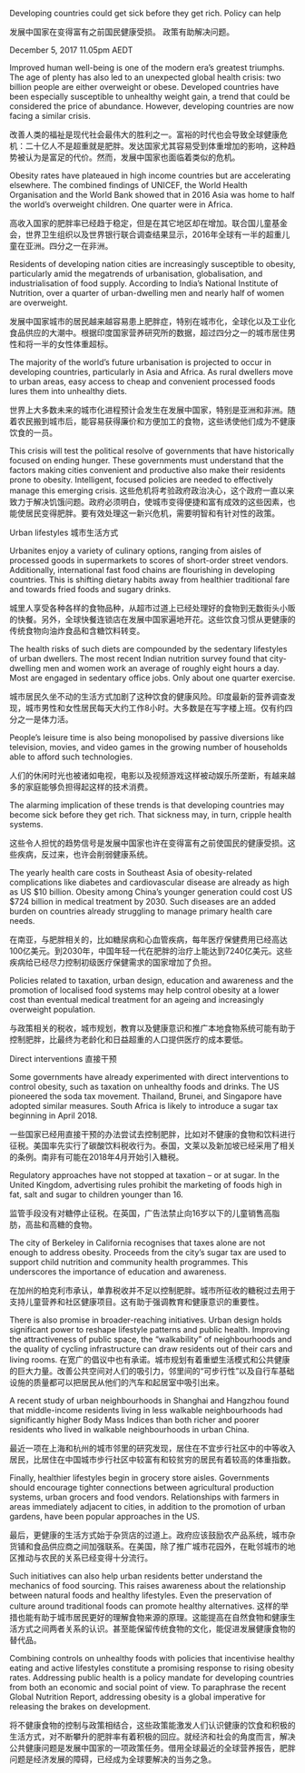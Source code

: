 Developing countries could get sick before they get rich. 
Policy can help

发展中国家在变得富有之前国民健康受损。
政策有助解决问题。

December 5, 2017 11.05pm AEDT

Improved human well-being is one of the modern era’s greatest triumphs. The age of plenty has also led to an unexpected global health crisis: two billion people are either overweight or obese. Developed countries have been especially susceptible to unhealthy weight gain, a trend that could be considered the price of abundance. However, developing countries are now facing a similar crisis.

改善人类的福祉是现代社会最伟大的胜利之一。富裕的时代也会导致全球健康危机：二十亿人不是超重就是肥胖。发达国家尤其容易受到体重增加的影响，这种趋势被认为是富足的代价。然而，发展中国家也面临着类似的危机。

Obesity rates have plateaued in high income countries but are accelerating elsewhere. The combined findings of UNICEF, the World Health Organisation and the World Bank showed that in 2016 Asia was home to half the world’s overweight children. One quarter were in Africa.

高收入国家的肥胖率已经趋于稳定，但是在其它地区却在增加。联合国儿童基金会，世界卫生组织以及世界银行联合调查结果显示，2016年全球有一半的超重儿童在亚洲。四分之一在非洲。

Residents of developing nation cities are increasingly susceptible to obesity, particularly amid the megatrends of urbanisation, globalisation, and industrialisation of food supply. According to India’s National Institute of Nutrition, over a quarter of urban-dwelling men and nearly half of women are overweight.

发展中国家城市的居民越来越容易患上肥胖症，特别在城市化，全球化以及工业化食品供应的大潮中。根据印度国家营养研究所的数据，超过四分之一的城市居住男性和将一半的女性体重超标。

The majority of the world’s future urbanisation is projected to occur in developing countries, particularly in Asia and Africa. As rural dwellers move to urban areas, easy access to cheap and convenient processed foods lures them into unhealthy diets.

世界上大多数未来的城市化进程预计会发生在发展中国家，特别是亚洲和非洲。随着农民搬到城市后，能容易获得廉价和方便加工的食物，这些诱使他们成为不健康饮食的一员。

This crisis will test the political resolve of governments that have historically focused on ending hunger. These governments must understand that the factors making cities convenient and productive also make their residents prone to obesity. Intelligent, focused policies are needed to effectively manage this emerging crisis.
这些危机将考验政府政治决心，这个政府一直以来致力于解决饥饿问题。政府必须明白，使城市变得便捷和富有成效的这些因素，也能使居民变得肥胖。要有效处理这一新兴危机，需要明智和有针对性的政策。

Urban lifestyles
城市生活方式

Urbanites enjoy a variety of culinary options, ranging from aisles of processed goods in supermarkets to scores of short-order street vendors. Additionally, international fast food chains are flourishing in developing countries. This is shifting dietary habits away from healthier traditional fare and towards fried foods and sugary drinks.

城里人享受各种各样的食物品种，从超市过道上已经处理好的食物到无数街头小贩的快餐。另外，全球快餐连锁店在发展中国家遍地开花。这些饮食习惯从更健康的传统食物向油炸食品和含糖饮料转变。

The health risks of such diets are compounded by the sedentary lifestyles of urban dwellers. The most recent Indian nutrition survey found that city-dwelling men and women work an average of roughly eight hours a day. Most are engaged in sedentary office jobs. Only about one quarter exercise.

城市居民久坐不动的生活方式加剧了这种饮食的健康风险。印度最新的营养调查发现，城市男性和女性居民每天大约工作8小时。大多数是在写字楼上班。仅有约四分之一是体力活。

People’s leisure time is also being monopolised by passive diversions like television, movies, and video games in the growing number of households able to afford such technologies.

人们的休闲时光也被诸如电视，电影以及视频游戏这样被动娱乐所垄断，有越来越多的家庭能够负担得起这样的技术消费。

The alarming implication of these trends is that developing countries may become sick before they get rich. That sickness may, in turn, cripple health systems.

这些令人担忧的趋势信号是发展中国家也许在变得富有之前使国民的健康受损。这些疾病，反过来，也许会削弱健康系统。

The yearly health care costs in Southeast Asia of obesity-related complications like diabetes and cardiovascular disease are already as high as US $10 billion. Obesity among China’s younger generation could cost US $724 billion in medical treatment by 2030. Such diseases are an added burden on countries already struggling to manage primary health care needs.

在南亚，与肥胖相关的，比如糖尿病和心血管疾病，每年医疗保健费用已经高达100亿美元。到2030年，中国年轻一代在肥胖的治疗上能达到7240亿美元。这些疾病给已经尽力控制初级医疗保健需求的国家增加了负担。

Policies related to taxation, urban design, education and awareness and the promotion of localised food systems may help control obesity at a lower cost than eventual medical treatment for an ageing and increasingly overweight population.

与政策相关的税收，城市规划，教育以及健康意识和推广本地食物系统可能有助于控制肥胖，比最终为老龄化和日益超重的人口提供医疗的成本要低。

Direct interventions
直接干预


Some governments have already experimented with direct interventions to control obesity, such as taxation on unhealthy foods and drinks. The US pioneered the soda tax movement. Thailand, Brunei, and Singapore have adopted similar measures. South Africa is likely to introduce a sugar tax beginning in April 2018.

一些国家已经用直接干预的办法尝试去控制肥胖，比如对不健康的食物和饮料进行征税。美国率先实行了碳酸饮料税收行为。泰国，文莱以及新加坡已经采用了相关的条例。南非有可能在2018年4月开始引入糖税。

Regulatory approaches have not stopped at taxation – or at sugar. In the United Kingdom, advertising rules prohibit the marketing of foods high in fat, salt and sugar to children younger than 16.

监管手段没有对糖停止征税。在英国，广告法禁止向16岁以下的儿童销售高脂肪，高盐和高糖的食物。

The city of Berkeley in California recognises that taxes alone are not enough to address obesity. Proceeds from the city’s sugar tax are used to support child nutrition and community health programmes. This underscores the importance of education and awareness.

在加州的柏克利市承认，单靠税收并不足以控制肥胖。城市所征收的糖税过去用于支持儿童营养和社区健康项目。这有助于强调教育和健康意识的重要性。

There is also promise in broader-reaching initiatives. Urban design holds significant power to reshape lifestyle patterns and public health. Improving the attractiveness of public space, the “walkability” of neighbourhoods and the quality of cycling infrastructure can draw residents out of their cars and living rooms.
在宽广的倡议中也有承诺。城市规划有着重塑生活模式和公共健康的巨大力量。改善公共空间对人们的吸引力，邻里间的“可步行性”以及自行车基础设施的质量都可以把居民从他们的汽车和起居室中吸引出来。

A recent study of urban neighbourhoods in Shanghai and Hangzhou found that middle-income residents living in less walkable neighbourhoods had significantly higher Body Mass Indices than both richer and poorer residents who lived in walkable neighbourhoods in urban China.

最近一项在上海和杭州的城市邻里的研究发现，居住在不宜步行社区中的中等收入居民，比居住在中国城市步行社区中较富有和较贫穷的居民有着较高的体重指数。

Finally, healthier lifestyles begin in grocery store aisles. Governments should encourage tighter connections between agricultural production systems, urban grocers and food vendors. Relationships with farmers in areas immediately adjacent to cities, in addition to the promotion of urban gardens, have been popular approaches in the US.

最后，更健康的生活方式始于杂货店的过道上。政府应该鼓励农产品系统，城市杂货铺和食品供应商之间加强联系。在美国，除了推广城市花园外，在毗邻城市的地区推动与农民的关系已经变得十分流行。

Such initiatives can also help urban residents better understand the mechanics of food sourcing. This raises awareness about the relationship between natural foods and healthy lifestyles. Even the preservation of culture around traditional foods can promote healthy alternatives.
这样的举措也能有助于城市居民更好的理解食物来源的原理。这能提高在自然食物和健康生活方式之间两者关系的认识。甚至能保留传统食物的文化，能促进发展健康食物的替代品。

Combining controls on unhealthy foods with policies that incentivise healthy eating and active lifestyles constitute a promising response to rising obesity rates. Addressing public health is a policy mandate for developing countries from both an economic and social point of view. To paraphrase the recent Global Nutrition Report, addressing obesity is a global imperative for releasing the brakes on development.

将不健康食物的控制与政策相结合，这些政策能激发人们认识健康的饮食和积极的生活方式，对不断攀升的肥胖率有着积极的回应。就经济和社会的角度而言，解决公共健康问题是发展中国家的一项政策任务。借用全球最近的全球营养报告，肥胖问题是经济发展的障碍，已经成为全球要解决的当务之急。
